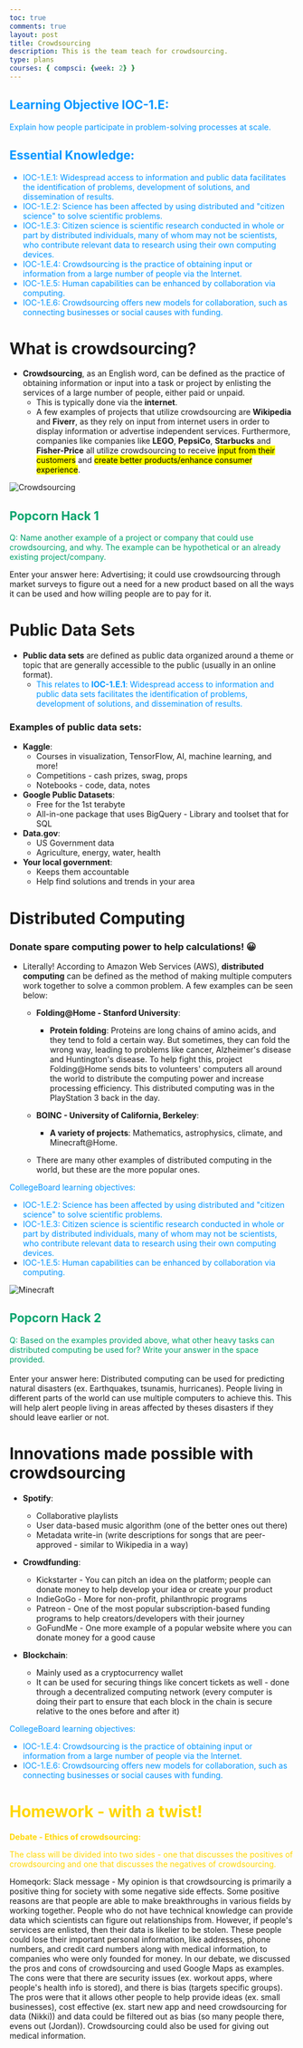 ```yaml
---
toc: true
comments: true
layout: post
title: Crowdsourcing
description: This is the team teach for crowdsourcing.
type: plans
courses: { compsci: {week: 2} }
---
```

## <font color="#0096FF"> Learning Objective IOC-1.E: 
Explain how people participate in problem-solving processes at scale. </font>

## <font color="#0096FF"> Essential Knowledge:
- IOC-1.E.1: Widespread access to information and public data facilitates the identification of problems, development of solutions, and dissemination of results.
- IOC-1.E.2: Science has been affected by using distributed and "citizen science" to solve scientific problems.
- IOC-1.E.3: Citizen science is scientific research conducted in whole or part by distributed individuals, many of whom may not be scientists, who contribute relevant data to research using their own computing devices.
- IOC-1.E.4: Crowdsourcing is the practice of obtaining input or information from a large number of people via the Internet.
- IOC-1.E.5: Human capabilities can be enhanced by collaboration via computing.
- IOC-1.E.6: Crowdsourcing offers new models for collaboration, such as connecting businesses or social causes with funding.
</font>

# What is crowdsourcing?

- **Crowdsourcing**, as an English word, can be defined as the practice of obtaining information or input into a task or project by enlisting the services of a large number of people, either paid or unpaid.
    - This is typically done via the **internet**.
    - A few examples of projects that utilize crowdsourcing are **Wikipedia** and **Fiverr**, as they rely on input from internet users in order to display information or advertise independent services. Furthermore, companies like companies like **LEGO**, **PepsiCo**, **Starbucks** and **Fisher-Price** all utilize crowdsourcing to receive <mark>input from their customers</mark> and <mark>create better products/enhance consumer experience</mark>.

![Crowdsourcing](/home/ankitp/vscode/binary_logic_project/images/crowdsourcing.jpg)

## <font color="#00A36C"> Popcorn Hack 1 </font>

<font color="00A36C"> Q: Name another example of a project or company that could use crowdsourcing, and why. The example can be hypothetical or an already existing project/company.</font>

Enter your answer here: Advertising; it could use crowdsourcing through market surveys to figure out a need for a  new product based on all the ways it can be used and how willing people are to pay for it.

# Public Data Sets

- **Public data sets** are defined as public data organized around a theme or topic that are generally accessible to the public (usually in an online format).
    - <font color="#0096FF"> This relates to <strong>IOC-1.E.1</strong>: Widespread access to information and public data sets facilitates the identification of problems, development of solutions, and dissemination of results. </font>

### Examples of public data sets:

- **Kaggle**:
    - Courses in visualization, TensorFlow, AI, machine learning, and more!
    - Competitions - cash prizes, swag, props
    - Notebooks - code, data, notes
- **Google Public Datasets**:
    - Free for the 1st terabyte
    - All-in-one package that uses BigQuery - Library and toolset that for SQL
- **Data.gov**:
    - US Government data
    - Agriculture, energy, water, health
- **Your local government**:
    - Keeps them accountable
    - Help find solutions and trends in your area

# Distributed Computing
### Donate spare computing power to help calculations! 😀

- Literally! According to Amazon Web Services (AWS), **distributed computing** can be defined as the method of making multiple computers work together to solve a common problem. A few examples can be seen below:
    - **Folding@Home - Stanford University**:
        - **Protein folding**: Proteins are long chains of amino acids, and they tend to fold a certain way. But sometimes, they can fold the wrong way, leading to problems like cancer, Alzheimer's disease and Huntington's disease. To help fight this, project Folding@Home sends bits to volunteers' computers all around the world to distribute the computing power and increase processing efficiency. This distributed computing was in the PlayStation 3 back in the day.
    - **BOINC - University of California, Berkeley**:
        - **A variety of projects**: Mathematics, astrophysics, climate, and Minecraft@Home.

    - There are many other examples of distributed computing in the world, but these are the more popular ones.

<font color="#0096FF">CollegeBoard learning objectives:
- IOC-1.E.2: Science has been affected by using distributed and "citizen science" to solve scientific problems.
- IOC-1.E.3: Citizen science is scientific research conducted in whole or part by distributed individuals, many of whom may not be scientists, who contribute relevant data to research using their own computing devices.
- IOC-1.E.5: Human capabilities can be enhanced by collaboration via computing.</font>

![Minecraft](/home/ankitp/vscode/binary_logic_project/images/minecraft.jpg)

## <font color="#00A36C"> Popcorn Hack 2
Q: Based on the examples provided above, what other heavy tasks can distributed computing be used for? Write your answer in the space provided.</font><br><br>
Enter your answer here: Distributed computing can be used for predicting natural disasters (ex. Earthquakes, tsunamis, hurricanes). People living in different parts of the world can use multiple computers to achieve this. This will help alert people living in areas affected by theses disasters if they should leave earlier or not.

# Innovations made possible with crowdsourcing

- **Spotify**: 
    - Collaborative playlists
    - User data-based music algorithm (one of the better ones out there)
    - Metadata write-in (write descriptions for songs that are peer-approved - similar to Wikipedia in a way)

- **Crowdfunding**:
    - Kickstarter - You can pitch an idea on the platform; people can donate money to help develop your idea or create your product
    - IndieGoGo - More for non-profit, philanthropic programs
    - Patreon - One of the most popular subscription-based funding programs to help creators/developers with their journey
    - GoFundMe - One more example of a popular website where you can donate money for a good cause

- **Blockchain**:
    - Mainly used as a cryptocurrency wallet
    - It can be used for securing things like concert tickets as well - done through a decentralized computing network (every computer is doing their part to ensure that each block in the chain is secure relative to the ones before and after it)

<font color="#0096FF">CollegeBoard learning objectives:
- IOC-1.E.4: Crowdsourcing is the practice of obtaining input or information from a large number of people via the Internet.
- IOC-1.E.6: Crowdsourcing offers new models for collaboration, such as connecting businesses or social causes with funding.</font>

# <font color="#FFD700">Homework - with a twist!

<strong>Debate - Ethics of crowdsourcing:</strong> 

The class will be divided into two sides - one that discusses the positives of crowdsourcing and one that discusses the negatives of crowdsourcing.</font>

Homeqork: Slack message - My opinion is that crowdsourcing is primarily a positive thing for society with some negative side effects. Some positive reasons are that people are able to make breakthroughs in various fields by working together. People who do not have technical knowledge can provide data which scientists can figure out relationships from. However, if people's services are enlisted, then their data is likelier to be stolen. These people could lose their important personal information, like addresses, phone numbers, and credit card numbers along with medical information, to companies who were only founded for money.
In our debate, we discussed the pros and cons of crowdsourcing and used Google Maps as examples. The cons were that there are security issues (ex. workout apps, where people's health info is stored), and there is bias (targets specific groups). The pros were that it allows other people to help provide ideas (ex. small businesses), cost effective (ex. start new app and need crowdsourcing for data (Nikki)) and data could be filtered out as bias (so many people there, evens out (Jordan)). Crowdsourcing could also be used for giving out medical information.